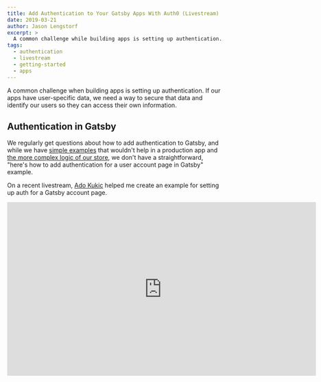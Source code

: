 ```yaml
---
title: Add Authentication to Your Gatsby Apps With Auth0 (Livestream)
date: 2019-03-21
author: Jason Lengstorf
excerpt: >
  A common challenge while building apps is setting up authentication. In this video, Jason Lengstorf and Ado Kukic build a Gatsby app using Auth0 to create a login-protected dashboard.
tags:
  - authentication
  - livestream
  - getting-started
  - apps
---
```


A common challenge when building apps is setting up authentication. If our apps have user-specific data, we need a way to secure that data and identify our users so they can access their own information.

## Authentication in Gatsby

We regularly get questions about how to add authentication to Gatsby, and while we have [simple examples](https://github.com/gatsbyjs/gatsby/blob/master/examples/simple-auth/) that wouldn't help in a production app and [the more complex logic of our store](https://github.com/gatsbyjs/store.gatsbyjs.org), we don't have a straightforward, "here's how to add authentication for a user account page in Gatsby" example.

On a recent livestream, [Ado Kukic](https://twitter.com/KukicAdo) helped me create an example for setting up auth for a Gatsby account page.

<iframe
  id="ytplayer"
  title="Adding auth to Gatsby apps livestream on YouTube"
  type="text/html"
  width="720"
  height="405"
  src="https://www.youtube.com/embed/j-vuF2PYHmU?list=PLz8Iz-Fnk_eTpvd49Sa77NiF8Uqq5Iykx"
  frameborder="0"
  allowfullscreen
/>

**This is part of the [Learn With Jason series](https://www.youtube.com/playlist?list=PLz8Iz-Fnk_eTpvd49Sa77NiF8Uqq5Iykx), which [streams live on Twitch][twitch] every Thursday at 9 am Pacific.**

On the stream, we covered:

1.  How to create dynamic routes in Gatsby
2.  How to use [Auth0](https://auth0.com) to require a user login to view certain areas of a Gatsby site
3.  How to store user tokens in a secure way
4.  How to keep users logged in between page loads securely

The code we built is [available on GitHub](https://github.com/jlengstorf/gatsby-auth0-app) and will serve as a great starting point if you need to create a Gatsby app with user accounts.

## Additional links and resources

-   [Building Apps With Gatsby](/docs/building-apps-with-gatsby/)
-   [Auth0](https://auth0.com/)
-   [Simple auth example in Gatsby](https://github.com/gatsbyjs/gatsby/blob/master/examples/simple-auth/)
-   [Source code for the Gatsby store](https://github.com/gatsbyjs/store.gatsbyjs.org), which uses Auth0 to authenticate users
-   [Source code for the Gatsby store API](https://github.com/gatsbyjs/api.gatsbyjs.org), which uses Auth0 to authenticate requests
-   [Docs for the `wrapRootElement` API](/docs/browser-apis/#wrapRootElement)
-   [Ado Kukic on Twitter](https://twitter.com/KukicAdo)
-   [Jason Lengstorf on Twitter](https://twitter.com/jlengstorf)

## Watch future livestreams

There's a **new livestream every Thursday at 9 am Pacific.** The streams are even more fun live with the chat, so join in and let's learn together!

-   Click the "follow" button on [my Twitch account][twitch] to get notified when streams start
-   Check the "Upcoming Streams" section to learn who'll be joining me to teach us
-   [Send me ideas on Twitter](https://twitter.com/jlengstorf) for who you'd like to see on the stream

See you on the next stream!

[twitch]: https://twitch.tv/jlengstorf
